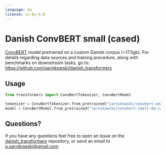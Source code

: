 ```yaml
---
language: da
license: cc-by-4.0
---
```


# Danish ConvBERT small (cased)

[ConvBERT](https://arxiv.org/abs/2008.02496) model pretrained on a custom Danish corpus (~17.5gb). 
For details regarding data sources and training procedure, along with benchmarks on downstream tasks, go to: https://github.com/sarnikowski/danish_transformers 

## Usage

```python
from transformers import ConvBertTokenizer, ConvBertModel

tokenizer = ConvBertTokenizer.from_pretrained("sarnikowski/convbert-small-da-cased")
model = ConvBertModel.from_pretrained("sarnikowski/convbert-small-da-cased")
```

## Questions?

If you have any questions feel free to open an issue on the [danish_transformers](https://github.com/sarnikowski/danish_transformers) repository, or send an email to p.sarnikowski@gmail.com

